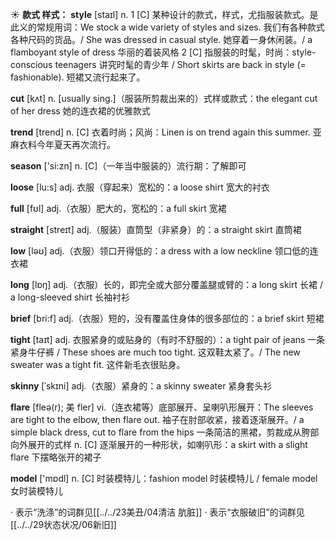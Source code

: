 ☀ <span class="category">**款式 样式：**</span>
<span class="vocabulary">**style**</span> [staɪl] 
<span class="definition">n. 1 [C] 某种设计的款式，样式，尤指服装款式。是此义的常规用词：</span>We stock a wide variety of styles and sizes. 我们有各种款式各种尺码的货品。/ She was dressed in casual style. 她穿着一身休闲装。/ a flamboyant style of dress 华丽的着装风格 <span class="definition">2 [C] 指服装的时髦，时尚：</span>style-conscious teenagers 讲究时髦的青少年 / Short skirts are back in style (= fashionable). 短裙又流行起来了。 

<span class="vocabulary">**cut**</span> [kʌt] 
<span class="definition">n. [usually sing.]（服装所剪裁出来的）式样或款式：</span>the elegant cut of her dress 她的连衣裙的优雅款式 

<span class="vocabulary">**trend**</span> [trend] 
<span class="definition">n. [C] 衣着时尚；风尚：</span>Linen is on trend again this summer. 亚麻衣料今年夏天再次流行。

<span class="vocabulary">**season**</span> ['si:zn] 
<span class="definition">n. [C]（一年当中服装的）流行期：</span>了解即可

<span class="vocabulary">**loose**</span> [lu:s] 
<span class="definition">adj. 衣服（穿起来）宽松的：</span>a loose shirt 宽大的衬衣

<span class="vocabulary">**full**</span> [fʊl] 
<span class="definition">adj.（衣服）肥大的，宽松的：</span>a full skirt 宽裙

<span class="vocabulary">**straight**</span> [streɪt] 
<span class="definition">adj.（服装）直筒型（非紧身）的：</span>a straight skirt 直筒裙

<span class="vocabulary">**low**</span> [ləʊ] 
<span class="definition">adj.（衣服）领口开得低的：</span>a dress with a low neckline 领口低的连衣裙

<span class="vocabulary">**long**</span> [lɒŋ] 
<span class="definition">adj.（衣服）长的，即完全或大部分覆盖腿或臂的：</span>a long skirt 长裙 / a long-sleeved shirt 长袖衬衫 

<span class="vocabulary">**brief**</span> [bri:f] 
<span class="definition">adj.（衣服）短的，没有覆盖住身体的很多部位的：</span>a brief skirt 短裙

<span class="vocabulary">**tight**</span> [taɪt] 
<span class="definition">adj. 衣服紧身的或贴身的（有时不舒服的）：</span>a tight pair of jeans 一条紧身牛仔裤 / These shoes are much too tight. 这双鞋太紧了。/ The new sweater was a tight fit. 这件新毛衣很贴身。
           
<span class="vocabulary">**skinny**</span> [ˈskɪni]
<span class="definition">adj.（衣服）紧身的：</span>a skinny sweater 紧身套头衫
           
<span class="vocabulary">**flare**</span> [fleə(r); 美 fler]
<span class="definition">vi.（连衣裙等）底部展开、呈喇叭形展开：</span>The sleeves are tight to the elbow, then flare out. 袖子在肘部收紧，接着逐渐展开。/ a simple black dress, cut to flare from the hips 一条简洁的黑裙，剪裁成从胯部向外展开的式样 <span class="definition">n. [C] 逐渐展开的一种形状，如喇叭形：</span>a skirt with a slight flare 下摆略张开的裙子

<span class="vocabulary">**model**</span> ['mɒdl] 
<span class="definition">n. [C] 时装模特儿：</span>fashion model 时装模特儿 / female model 女时装模特儿

· 表示“洗涤”的词群见[[../../23美丑/04清洁 肮脏]]
· 表示“衣服破旧”的词群见[[../../29状态状况/06新旧]]
